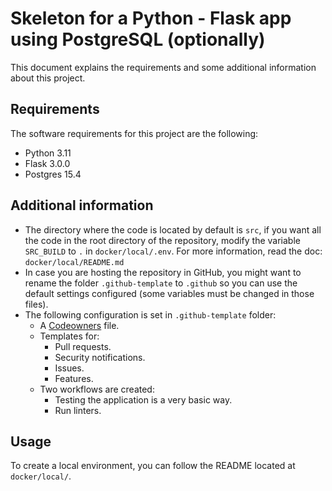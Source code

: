 # Skeleton for a Python - Flask app using PostgreSQL (optionally)

This document explains the requirements and some additional information about this project.

## Requirements

The software requirements for this project are the following:

* Python 3.11
* Flask 3.0.0
* Postgres 15.4

## Additional information

* The directory where the code is located by default is `src`, if you want all the code in the root directory of the repository, modify the variable `SRC_BUILD` to `.` in `docker/local/.env`. For more information, read the doc: `docker/local/README.md`
* In case you are hosting the repository in GitHub, you might want to rename the folder `.github-template` to `.github` so you can use the default settings configured (some variables must be changed in those files).
* The following configuration is set in `.github-template` folder:
    * A [Codeowners](https://docs.github.com/es/repositories/managing-your-repositorys-settings-and-features/customizing-your-repository/about-code-owners) file.
    * Templates for:
        * Pull requests.
        * Security notifications.
        * Issues.
        * Features.
    * Two workflows are created:
        * Testing the application is a very basic way.
        * Run linters.

## Usage

To create a local environment, you can follow the README located at `docker/local/`.
